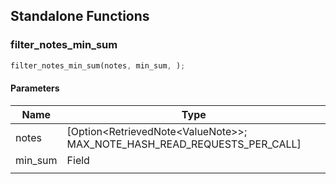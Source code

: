 ## Standalone Functions

### filter_notes_min_sum

```rust
filter_notes_min_sum(notes, min_sum, );
```

#### Parameters
| Name | Type |
| --- | --- |
| notes | [Option&lt;RetrievedNote&lt;ValueNote&gt;&gt;; MAX_NOTE_HASH_READ_REQUESTS_PER_CALL] |
| min_sum | Field |
|  |  |

